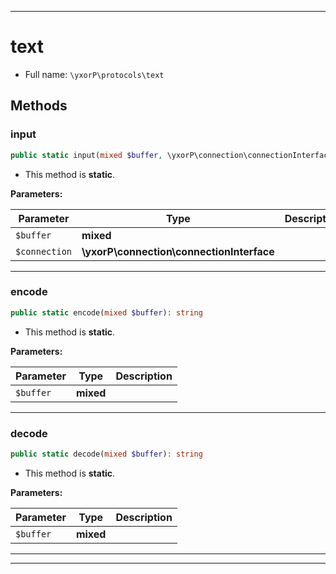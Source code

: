 ***

# text





* Full name: `\yxorP\protocols\text`




## Methods


### input



```php
public static input(mixed $buffer, \yxorP\connection\connectionInterface $connection): int
```



* This method is **static**.




**Parameters:**

| Parameter | Type | Description |
|-----------|------|-------------|
| `$buffer` | **mixed** |  |
| `$connection` | **\yxorP\connection\connectionInterface** |  |




***

### encode



```php
public static encode(mixed $buffer): string
```



* This method is **static**.




**Parameters:**

| Parameter | Type | Description |
|-----------|------|-------------|
| `$buffer` | **mixed** |  |




***

### decode



```php
public static decode(mixed $buffer): string
```



* This method is **static**.




**Parameters:**

| Parameter | Type | Description |
|-----------|------|-------------|
| `$buffer` | **mixed** |  |




***


***

